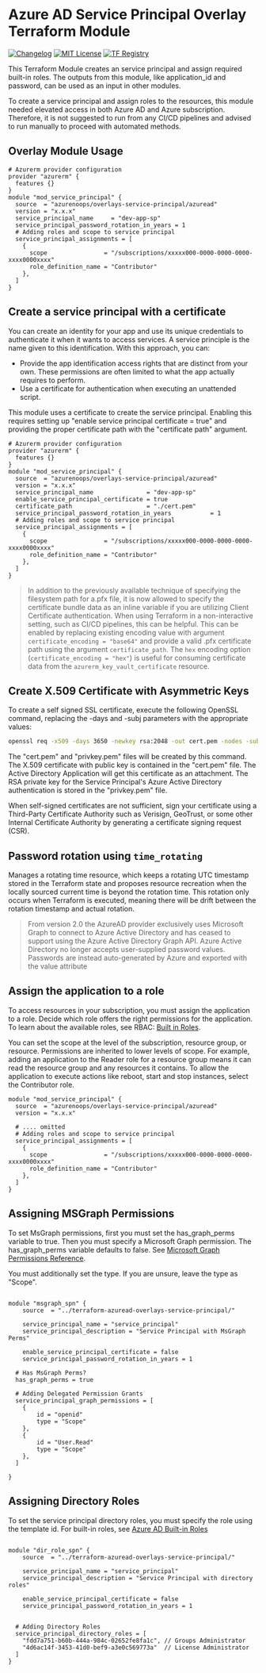 # Azure AD Service Principal Overlay Terraform Module

[![Changelog](https://img.shields.io/badge/changelog-release-green.svg)](CHANGELOG.md) [![MIT License](https://img.shields.io/badge/license-MIT-orange.svg)](LICENSE) [![TF Registry](https://img.shields.io/badge/terraform-registry-blue.svg)](https://registry.terraform.io/modules/azurenoops/overlays-service-principal/azuread/)

This Terraform Module creates an service principal and assign required built-in roles. The outputs from this module, like application_id and password, can be used as an input in other modules.

To create a service principal and assign roles to the resources, this module needed elevated access in both Azure AD and Azure subscription. Therefore, it is not suggested to run from any CI/CD pipelines and advised to run manually to proceed with automated methods.

## Overlay Module Usage

```hcl
# Azurerm provider configuration
provider "azurerm" {
  features {}
}
module "mod_service_principal" {
  source  = "azurenoops/overlays-service-principal/azuread"
  version = "x.x.x"
  service_principal_name     = "dev-app-sp"
  service_principal_password_rotation_in_years = 1
  # Adding roles and scope to service principal
  service_principal_assignments = [
    {
      scope                = "/subscriptions/xxxxx000-0000-0000-0000-xxxx0000xxxx"
      role_definition_name = "Contributor"
    },
  ]
}
```

## Create a service principal with a certificate

You can create an identity for your app and use its unique credentials to authenticate it when it wants to access services. A service principle is the name given to this identification. With this approach, you can:

* Provide the app identification access rights that are distinct from your own. These permissions are often limited to what the app actually requires to perform.
* Use a certificate for authentication when executing an unattended script.

This module uses a certificate to create the service principal. Enabling this requires setting up "enable service principal certificate = true" and providing the proper certificate path with the "certificate path" argument.

```hcl
# Azurerm provider configuration
provider "azurerm" {
  features {}
}
module "mod_service_principal" {
  source  = "azurenoops/overlays-service-principal/azuread"
  version = "x.x.x"
  service_principal_name               = "dev-app-sp"
  enable_service_principal_certificate = true
  certificate_path                     = "./cert.pem"
  service_principal_password_rotation_in_years           = 1
  # Adding roles and scope to service principal
  service_principal_assignments = [
    {
      scope                = "/subscriptions/xxxxx000-0000-0000-0000-xxxx0000xxxx"
      role_definition_name = "Contributor"
    },
  ]
}
```

> In addition to the previously available technique of specifying the filesystem path for a.pfx file, it is now allowed to specify the certificate bundle data as an inline variable if you are utilizing Client Certificate authentication. When using Terraform in a non-interactive setting, such as CI/CD pipelines, this can be helpful.
> This can be enabled by replacing existing encoding value with argument `certificate_encoding = "base64"` and provide a valid .pfx certificate path using the argument `certificate_path`.
> The `hex` encoding option (`certificate_encoding = "hex"`) is useful for consuming certificate data from the `azurerm_key_vault_certificate` resource.

## Create X.509 Certificate with Asymmetric Keys

To create a self signed SSL certificate, execute the following OpenSSL command, replacing the -days and -subj parameters with the appropriate values:

```sh
openssl req -x509 -days 3650 -newkey rsa:2048 -out cert.pem -nodes -subj '/CN=dev-app-sp'
```

The "cert.pem" and "privkey.pem" files will be created by this command. The X.509 certificate with public key is contained in the "cert.pem" file. The Active Directory Application will get this certificate as an attachment. The RSA private key for the Service Principal's Azure Active Directory authentication is stored in the "privkey.pem" file.

When self-signed certificates are not sufficient, sign your certificate using a Third-Party Certificate Authority such as Verisign, GeoTrust, or some other Internal Certificate Authority by generating a certificate signing request (CSR).

## Password rotation using `time_rotating`

Manages a rotating time resource, which keeps a rotating UTC timestamp stored in the Terraform state and proposes resource recreation when the locally sourced current time is beyond the rotation time. This rotation only occurs when Terraform is executed, meaning there will be drift between the rotation timestamp and actual rotation.

> From version 2.0 the AzureAD provider exclusively uses Microsoft Graph to connect to Azure Active Directory and has ceased to support using the Azure Active Directory Graph API.
> Azure Active Directory no longer accepts user-supplied password values. Passwords are instead auto-generated by Azure and exported with the value attribute

## Assign the application to a role

To access resources in your subscription, you must assign the application to a role. Decide which role offers the right permissions for the application. To learn about the available roles, see RBAC: [Built in Roles](https://docs.microsoft.com/en-us/azure/role-based-access-control/built-in-roles).

You can set the scope at the level of the subscription, resource group, or resource. Permissions are inherited to lower levels of scope. For example, adding an application to the Reader role for a resource group means it can read the resource group and any resources it contains. To allow the application to execute actions like reboot, start and stop instances, select the Contributor role.

```hcl
module "mod_service_principal" {
  source  = "azurenoops/overlays-service-principal/azuread"
  version = "x.x.x"
  
  # .... omitted
  # Adding roles and scope to service principal
  service_principal_assignments = [
    {
      scope                = "/subscriptions/xxxxx000-0000-0000-0000-xxxx0000xxxx"
      role_definition_name = "Contributor"
    },
  ]
}
```

## Assigning MSGraph Permissions

To set MsGraph permissions, first you must set the has_graph_perms variable to true. Then you must specify a Microsoft Graph permission. The has_graph_perms variable defaults to false. See [Microsoft Graph Permissions Reference](https://learn.microsoft.com/en-us/graph/permissions-reference).

You must additionally set the type. If you are unsure, leave the type as "Scope".

```hcl

module "msgraph_spn" {
    source  = "../terraform-azuread-overlays-service-principal/"

    service_principal_name = "service_principal"
    service_principal_description = "Service Principal with MsGraph Perms"

    enable_service_principal_certificate = false
    service_principal_password_rotation_in_years = 1

  # Has MsGraph Perms?
  has_graph_perms = true

  # Adding Delegated Permission Grants
  service_principal_graph_permissions = [
    {
        id = "openid"
        type = "Scope"
    },
    {
        id = "User.Read"
        type = "Scope"
    },
  ]

}
```

## Assigning Directory Roles

To set the service principal directory roles, you must specify the role using the template id. For built-in roles, see [Azure AD Built-in Roles](https://learn.microsoft.com/en-us/azure/active-directory/roles/permissions-reference)

```hcl

module "dir_role_spn" {
    source  = "../terraform-azuread-overlays-service-principal/"

    service_principal_name = "service_principal"
    service_principal_description = "Service Principal with directory roles"

    enable_service_principal_certificate = false
    service_principal_password_rotation_in_years = 1


  # Adding Directory Roles
  service_principal_directory_roles = [
    "fdd7a751-b60b-444a-984c-02652fe8fa1c", // Groups Administrator
    "4d6ac14f-3453-41d0-bef9-a3e0c569773a"  // License Administrator
  ]
}

```